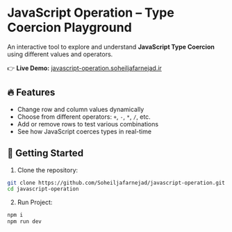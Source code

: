 # JavaScript Operation – Type Coercion Playground

An interactive tool to explore and understand **JavaScript Type Coercion** using different values and operators.

👉 **Live Demo:** [javascript-operation.soheiljafarnejad.ir](https://javascript-operation.soheiljafarnejad.ir/)

## 🔥 Features

- Change row and column values dynamically
- Choose from different operators: `+`, `-`, `*`, `/`, etc.
- Add or remove rows to test various combinations
- See how JavaScript coerces types in real-time

## 🚀 Getting Started

1. Clone the repository:

```bash
git clone https://github.com/Soheiljafarnejad/javascript-operation.git
cd javascript-operation
```

2. Run Project:

```bash
npm i
npm run dev
```
